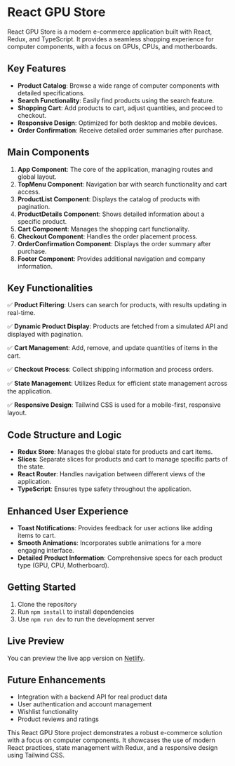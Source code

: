 # React GPU Store

React GPU Store is a modern e-commerce application built with React, Redux, and TypeScript. It provides a seamless shopping experience for computer components, with a focus on GPUs, CPUs, and motherboards.

## Key Features

- **Product Catalog**: Browse a wide range of computer components with detailed specifications.
- **Search Functionality**: Easily find products using the search feature.
- **Shopping Cart**: Add products to cart, adjust quantities, and proceed to checkout.
- **Responsive Design**: Optimized for both desktop and mobile devices.
- **Order Confirmation**: Receive detailed order summaries after purchase.

## Main Components

1. **App Component**: The core of the application, managing routes and global layout.
2. **TopMenu Component**: Navigation bar with search functionality and cart access.
3. **ProductList Component**: Displays the catalog of products with pagination.
4. **ProductDetails Component**: Shows detailed information about a specific product.
5. **Cart Component**: Manages the shopping cart functionality.
6. **Checkout Component**: Handles the order placement process.
7. **OrderConfirmation Component**: Displays the order summary after purchase.
8. **Footer Component**: Provides additional navigation and company information.

## Key Functionalities

✅ **Product Filtering**: Users can search for products, with results updating in real-time.

✅ **Dynamic Product Display**: Products are fetched from a simulated API and displayed with pagination.

✅ **Cart Management**: Add, remove, and update quantities of items in the cart.

✅ **Checkout Process**: Collect shipping information and process orders.

✅ **State Management**: Utilizes Redux for efficient state management across the application.

✅ **Responsive Design**: Tailwind CSS is used for a mobile-first, responsive layout.

## Code Structure and Logic

- **Redux Store**: Manages the global state for products and cart items.
- **Slices**: Separate slices for products and cart to manage specific parts of the state.
- **React Router**: Handles navigation between different views of the application.
- **TypeScript**: Ensures type safety throughout the application.

## Enhanced User Experience

- **Toast Notifications**: Provides feedback for user actions like adding items to cart.
- **Smooth Animations**: Incorporates subtle animations for a more engaging interface.
- **Detailed Product Information**: Comprehensive specs for each product type (GPU, CPU, Motherboard).

## Getting Started

1. Clone the repository
2. Run `npm install` to install dependencies
3. Use `npm run dev` to run the development server

## Live Preview

You can preview the live app version on [Netlify](https://reactpixelpulsestore.netlify.app/).

## Future Enhancements

- Integration with a backend API for real product data
- User authentication and account management
- Wishlist functionality
- Product reviews and ratings

This React GPU Store project demonstrates a robust e-commerce solution with a focus on computer components. It showcases the use of modern React practices, state management with Redux, and a responsive design using Tailwind CSS.
